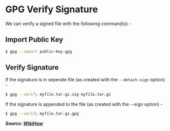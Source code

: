 # GPG Verify Signature

We can verify a signed file with the following command(s) -

## Import Public Key

```bash
$ gpg --import public-key.gpg
```

## Verify Signature

If the signature is in seperate file (as created with the `--detach-sign` option) -

```bash
$ gpg --verify myfile.tar.gz.sig myfile.tar.gz
```

If the signature is appended to the file (as created with the --sign option) -

```bash
$ gpg --verify myfile.tar.gz.gpg
```

***Source: [WikiHow](https://www.wikihow.com/Verify-a-GPG-Signature)***
